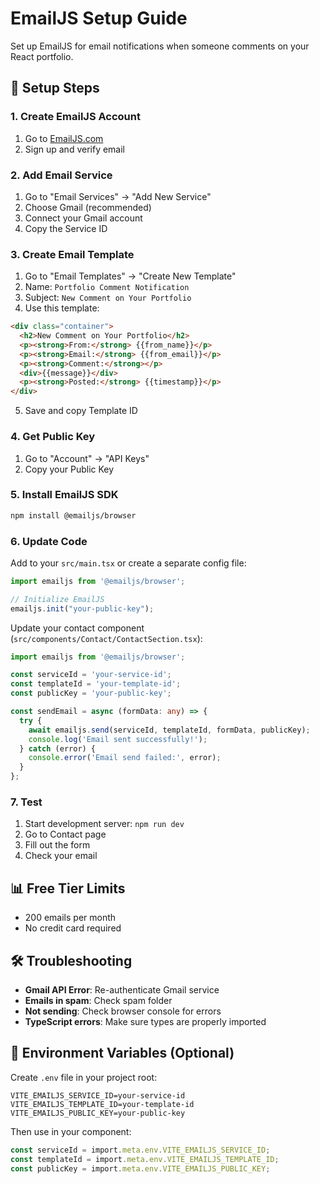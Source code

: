 # EmailJS Setup Guide

Set up EmailJS for email notifications when someone comments on your React portfolio.

## 🚀 Setup Steps

### 1. Create EmailJS Account
1. Go to [EmailJS.com](https://emailjs.com)
2. Sign up and verify email

### 2. Add Email Service
1. Go to "Email Services" → "Add New Service"
2. Choose Gmail (recommended)
3. Connect your Gmail account
4. Copy the Service ID

### 3. Create Email Template
1. Go to "Email Templates" → "Create New Template"
2. Name: `Portfolio Comment Notification`
3. Subject: `New Comment on Your Portfolio`
4. Use this template:

```html
<div class="container">
  <h2>New Comment on Your Portfolio</h2>
  <p><strong>From:</strong> {{from_name}}</p>
  <p><strong>Email:</strong> {{from_email}}</p>
  <p><strong>Comment:</strong></p>
  <div>{{message}}</div>
  <p><strong>Posted:</strong> {{timestamp}}</p>
</div>
```

5. Save and copy Template ID

### 4. Get Public Key
1. Go to "Account" → "API Keys"
2. Copy your Public Key

### 5. Install EmailJS SDK
```bash
npm install @emailjs/browser
```

### 6. Update Code
Add to your `src/main.tsx` or create a separate config file:

```typescript
import emailjs from '@emailjs/browser';

// Initialize EmailJS
emailjs.init("your-public-key");
```

Update your contact component (`src/components/Contact/ContactSection.tsx`):

```typescript
import emailjs from '@emailjs/browser';

const serviceId = 'your-service-id';
const templateId = 'your-template-id';
const publicKey = 'your-public-key';

const sendEmail = async (formData: any) => {
  try {
    await emailjs.send(serviceId, templateId, formData, publicKey);
    console.log('Email sent successfully!');
  } catch (error) {
    console.error('Email send failed:', error);
  }
};
```

### 7. Test
1. Start development server: `npm run dev`
2. Go to Contact page
3. Fill out the form
4. Check your email

## 📊 Free Tier Limits
- 200 emails per month
- No credit card required

## 🛠️ Troubleshooting
- **Gmail API Error**: Re-authenticate Gmail service
- **Emails in spam**: Check spam folder
- **Not sending**: Check browser console for errors
- **TypeScript errors**: Make sure types are properly imported

## 🔧 Environment Variables (Optional)
Create `.env` file in your project root:
```env
VITE_EMAILJS_SERVICE_ID=your-service-id
VITE_EMAILJS_TEMPLATE_ID=your-template-id
VITE_EMAILJS_PUBLIC_KEY=your-public-key
```

Then use in your component:
```typescript
const serviceId = import.meta.env.VITE_EMAILJS_SERVICE_ID;
const templateId = import.meta.env.VITE_EMAILJS_TEMPLATE_ID;
const publicKey = import.meta.env.VITE_EMAILJS_PUBLIC_KEY;
```
